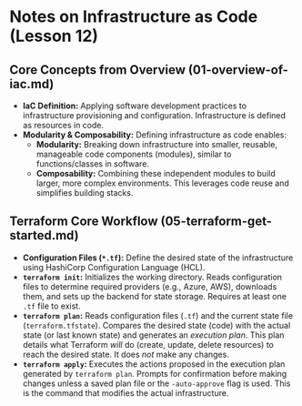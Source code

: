 # Notes on Infrastructure as Code (Lesson 12)

## Core Concepts from Overview (01-overview-of-iac.md)

*   **IaC Definition:** Applying software development practices to infrastructure provisioning and configuration. Infrastructure is defined as resources in code.
*   **Modularity & Composability:** Defining infrastructure as code enables:
    *   **Modularity:** Breaking down infrastructure into smaller, reusable, manageable code components (modules), similar to functions/classes in software.
    *   **Composability:** Combining these independent modules to build larger, more complex environments. This leverages code reuse and simplifies building stacks.

## Terraform Core Workflow (05-terraform-get-started.md)

*   **Configuration Files (`*.tf`):** Define the desired state of the infrastructure using HashiCorp Configuration Language (HCL).
*   **`terraform init`:** Initializes the working directory. Reads configuration files to determine required providers (e.g., Azure, AWS), downloads them, and sets up the backend for state storage. Requires at least one `.tf` file to exist.
*   **`terraform plan`:** Reads configuration files (`.tf`) and the current state file (`terraform.tfstate`). Compares the desired state (code) with the actual state (or last known state) and generates an *execution plan*. This plan details what Terraform *will* do (create, update, delete resources) to reach the desired state. It does *not* make any changes.
*   **`terraform apply`:** Executes the actions proposed in the execution plan generated by `terraform plan`. Prompts for confirmation before making changes unless a saved plan file or the `-auto-approve` flag is used. This is the command that modifies the actual infrastructure.
